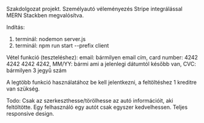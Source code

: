 Szakdolgozat projekt. Személyautó véleményezés Stripe integrálással MERN Stackben megvalósítva.

Indítás:
1. terminál: nodemon server.js
2. terminál: npm run start --prefix client

Vétel funkció (teszteléshez):
email: bármilyen email cím,
card number: 4242 4242 4242 4242,
MM/YY: bármi ami a jelenlegi dátumtól később van,
CVC: bármilyen 3 jegyű szám

A legtöbb funkció használatához be kell jelentkezni, a feltöltéshez 1 kreditre van szükség.

Todo:
Csak az szerkeszthesse/törölhesse az autó információit, aki feltöltötte.
Egy felhasználó egy autót csak egyszer kedvelhessen.
Teljes responsive design.